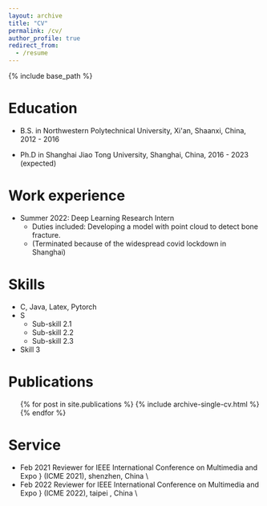 ```yaml
---
layout: archive
title: "CV"
permalink: /cv/
author_profile: true
redirect_from:
  - /resume
---
```


{% include base_path %}

Education
======
* B.S. in Northwestern Polytechnical University, Xi'an, Shaanxi, China, 2012 - 2016

* Ph.D in Shanghai Jiao Tong University, Shanghai, China, 2016 - 2023 (expected)

Work experience
======
* Summer 2022: Deep Learning Research Intern
  * Duties included: Developing a model with point cloud to detect bone fracture.
  * (Terminated because of the widespread covid lockdown in Shanghai)

<!-- * Fall 2015: Research Assistant
  * Github University
  * Duties included: Merging pull requests
  * Supervisor: Professor Hub -->
  
Skills
======
* C, Java, Latex, Pytorch
* S
  * Sub-skill 2.1
  * Sub-skill 2.2
  * Sub-skill 2.3
* Skill 3

Publications
======
  <ul>{% for post in site.publications %}
    {% include archive-single-cv.html %}
  {% endfor %}</ul>
  
<!-- Talks
======
  <ul>{% for post in site.talks %}
    {% include archive-single-talk-cv.html %}
  {% endfor %}</ul>
  
Teaching
======
  <ul>{% for post in site.teaching %}
    {% include archive-single-cv.html %}
  {% endfor %}</ul>
   -->
Service 
======
* Feb 2021 Reviewer for IEEE International Conference on Multimedia and Expo } (ICME 2021), shenzhen, China \\
* Feb 2022 Reviewer for IEEE International Conference on Multimedia and Expo } (ICME 2022), taipei , China \\

